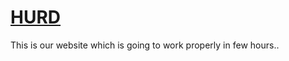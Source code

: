 # [HURD](https://argishure.wixsite.com/my-site-1)
This is our website which is going to work properly in few hours..

